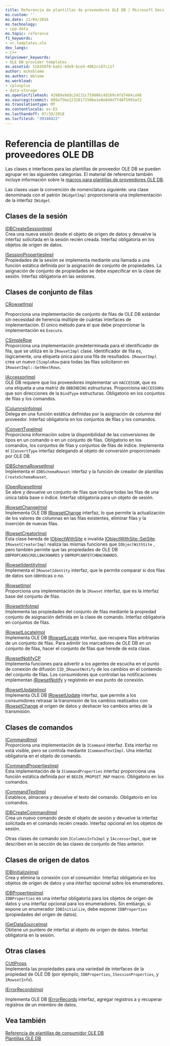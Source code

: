 ```yaml
---
title: Referencia de plantillas de proveedores OLE DB | Microsoft Docs
ms.custom: ''
ms.date: 11/04/2016
ms.technology:
- cpp-data
ms.topic: reference
f1_keywords:
- vc.templates.ole
dev_langs:
- C++
helpviewer_keywords:
- OLE DB provider templates
ms.assetid: 518358f0-bab1-4de9-bce9-4062cc87c11f
author: mikeblome
ms.author: mblome
ms.workload:
- cplusplus
- data-storage
ms.openlocfilehash: 42909a9ddc24131c759886c4d169c4fd7484ca98
ms.sourcegitcommit: 889a75be1232817150be1e0e8d4d7f48f5993af2
ms.translationtype: MT
ms.contentlocale: es-ES
ms.lasthandoff: 07/30/2018
ms.locfileid: "39340422"
---
```

# <a name="ole-db-provider-templates-reference"></a>Referencia de plantillas de proveedores OLE DB
Las clases e interfaces para las plantillas de proveedor OLE DB se pueden agrupar en las siguientes categorías. El material de referencia también incluye información sobre la [macros para plantillas de proveedores OLE DB](../../data/oledb/macros-for-ole-db-provider-templates.md).  
  
 Las clases usan la convención de nomenclatura siguiente: una clase denominada con el patrón `IWidgetImpl` proporcionaría una implementación de la interfaz `IWidget`.  
  
## <a name="session-classes"></a>Clases de la sesión  
 [IDBCreateSessionImpl](../../data/oledb/idbcreatesessionimpl-class.md)  
 Crea una nueva sesión desde el objeto de origen de datos y devuelve la interfaz solicitada en la sesión recién creada. Interfaz obligatoria en los objetos de origen de datos.  
  
 [ISessionPropertiesImpl](../../data/oledb/isessionpropertiesimpl-class.md)  
 Propiedades de la sesión se implementa mediante una llamada a una función estática definida por la asignación de conjunto de propiedades. La asignación de conjunto de propiedades se debe especificar en la clase de sesión. Interfaz obligatoria en las sesiones.  
  
## <a name="rowset-classes"></a>Clases de conjunto de filas  
 [CRowsetImpl](../../data/oledb/crowsetimpl-class.md)  
  
 Proporciona una implementación de conjunto de filas de OLE DB estándar sin necesidad de herencia múltiple de cuántas interfaces de implementación. El único método para el que debe proporcionar la implementación es `Execute`.  
  
 [CSimpleRow](../../data/oledb/csimplerow-class.md)  
 Proporciona una implementación predeterminada para el identificador de fila, que se utiliza en la `IRowsetImpl` clase. Identificador de fila es, lógicamente, una etiqueta única para una fila de resultados. `IRowsetImpl` crea un nuevo `CSimpleRow` para todas las filas solicitaron en `IRowsetImpl::GetNextRows`.  
  
 [IAccessorImpl](../../data/oledb/iaccessorimpl-class.md)  
 OLE DB requiere que los proveedores implementar un `HACCESSOR`, que es una etiqueta a una matriz de `DBBINDING` estructuras. Proporciona `HACCESSOR`s que son direcciones de la `BindType` estructuras. Obligatorio en los conjuntos de filas y los comandos.  
  
 [IColumnsInfoImpl](../../data/oledb/icolumnsinfoimpl-class.md)  
 Delega en una función estática definidas por la asignación de columna del proveedor. Interfaz obligatoria en los conjuntos de filas y los comandos.  
  
 [IConvertTypeImpl](../../data/oledb/iconverttypeimpl-class.md)  
 Proporciona información sobre la disponibilidad de las conversiones de tipos en un comando o en un conjunto de filas. Obligatorio en los comandos, los conjuntos de filas y conjuntos de filas de índice. Implementa el `IConvertType` interfaz delegando al objeto de conversión proporcionado por OLE DB.  
  
 [IDBSchemaRowsetImpl](../../data/oledb/idbschemarowsetimpl-class.md)  
 Implementa el `IDBSchemaRowset` interfaz y la función de creador de plantillas `CreateSchemaRowset`.  
  
 [IOpenRowsetImpl](../../data/oledb/iopenrowsetimpl-class.md)  
 Se abre y devuelve un conjunto de filas que incluye todas las filas de una única tabla base o índice. Interfaz obligatoria para un objeto de sesión.  
  
 [IRowsetChangeImpl](../../data/oledb/irowsetchangeimpl-class.md)  
 Implementa OLE DB [IRowsetChange](https://msdn.microsoft.com/library/ms715790.aspx) interfaz, lo que permite la actualización de los valores de columnas en las filas existentes, eliminar filas y la inserción de nuevas filas.  
  
 [IRowsetCreatorImpl](../../data/oledb/irowsetcreatorimpl-class.md)  
 Esta clase hereda de [IObjectWithSite](http://msdn.microsoft.com/library/windows/desktop/ms693765) e invalida [IObjectWithSite::SetSite](http://msdn.microsoft.com/library/windows/desktop/ms683869). `IRowsetCreatorImpl` realiza las mismas funciones que `IObjectWithSite` , pero también permite que las propiedades de OLE DB `DBPROPCANSCROLLBACKWARDS` y `DBPROPCANFETCHBACKWARDS`.  
  
 [IRowsetIdentityImpl](../../data/oledb/irowsetidentityimpl-class.md)  
 Implementa el `IRowsetIdentity` interfaz, que le permite comparar si dos filas de datos son idénticas o no.  
  
 [IRowsetImpl](../../data/oledb/irowsetimpl-class.md)  
 Proporciona una implementación de la `IRowset` interfaz, que es la interfaz base del conjunto de filas.  
  
 [IRowsetInfoImpl](../../data/oledb/irowsetinfoimpl-class.md)  
 Implementa las propiedades del conjunto de filas mediante la propiedad conjunto de asignación definida en la clase de comando. Interfaz obligatoria en conjuntos de filas.  
  
 [IRowsetLocateImpl](../../data/oledb/irowsetlocateimpl-class.md)  
 Implementa OLE DB [IRowsetLocate](https://msdn.microsoft.com/library/ms721190.aspx) interfaz, que recupera filas arbitrarias de un conjunto de filas. Para admitir los marcadores de OLE DB en un conjunto de filas, hacer el conjunto de filas que herede de esta clase.  
  
 [IRowsetNotifyCP](../../data/oledb/irowsetnotifycp-class.md)  
 Implementa funciones para advertir a los agentes de escucha en el punto de conexión de difusión `IID_IRowsetNotify` de los cambios en el contenido del conjunto de filas. Los consumidores que controlan las notificaciones implementan [IRowsetNotify](https://msdn.microsoft.com/library/ms712959.aspx) y regístrelo en ese punto de conexión.  
  
 [IRowsetUpdateImpl](../../data/oledb/irowsetupdateimpl-class.md)  
 Implementa OLE DB [IRowsetUpdate](https://msdn.microsoft.com/library/ms714401.aspx) interfaz, que permite a los consumidores retrasar la transmisión de los cambios realizados con [IRowsetChange](https://msdn.microsoft.com/library/ms715790.aspx) al origen de datos y deshacer los cambios antes de la transmisión.  
  
## <a name="command-classes"></a>Clases de comandos  
 [ICommandImpl](../../data/oledb/icommandimpl-class.md)  
 Proporciona una implementación de la `ICommand` interfaz. Esta interfaz no está visible, pero se controla mediante `ICommandTextImpl`. Una interfaz obligatoria en el objeto de comando.  
  
 [ICommandPropertiesImpl](../../data/oledb/icommandpropertiesimpl-class.md)  
 Esta implementación de la `ICommandProperties` interfaz proporciona una función estática definida por el `BEGIN_PROPSET_MAP` macro. Obligatorio en los comandos.  
  
 [ICommandTextImpl](../../data/oledb/icommandtextimpl-class.md)  
 Establece, almacena y devuelve el texto del comando. Obligatorio en los comandos.  
  
 [IDBCreateCommandImpl](../../data/oledb/idbcreatecommandimpl-class.md)  
 Crea un nuevo comando desde el objeto de sesión y devuelve la interfaz solicitada en el comando recién creado. Interfaz opcional en los objetos de sesión.  
  
 Otras clases de comando son `IColumnsInfoImpl` y `IAccessorImpl`, que se describen en la sección de las clases de conjunto de filas anterior.  
  
## <a name="data-source-classes"></a>Clases de origen de datos  
 [IDBInitializeImpl](../../data/oledb/idbinitializeimpl-class.md)  
 Crea y elimina la conexión con el consumidor. Interfaz obligatoria en los objetos de origen de datos y una interfaz opcional sobre los enumeradores.  
  
 [IDBPropertiesImpl](../../data/oledb/idbpropertiesimpl-class.md)  
 `IDBProperties` es una interfaz obligatoria para los objetos de origen de datos y una interfaz opcional para los enumeradores. Sin embargo, si expone un enumerador `IDBInitialize`, debe exponer `IDBProperties` (propiedades del origen de datos).  
  
 [IGetDataSourceImpl](../../data/oledb/igetdatasourceimpl-class.md)  
 Obtiene un puntero de interfaz al objeto de origen de datos. Interfaz obligatoria en la sesión.  
  
## <a name="other-classes"></a>Otras clases  
 [CUtlProps](../../data/oledb/cutlprops-class.md)  
 Implementa las propiedades para una variedad de interfaces de la propiedad de OLE DB (por ejemplo, `IDBProperties`, `ISessionProperties`, y `IRowsetInfo`).  
  
 [IErrorRecordsImpl](../../data/oledb/ierrorrecordsimpl-class.md)  
  
 Implementa OLE DB [IErrorRecords](https://msdn.microsoft.com/library/ms718112.aspx) interfaz, agregar registros a y recuperar registros de un miembro de datos.  
  
## <a name="see-also"></a>Vea también  
 [Referencia de plantillas de consumidor OLE DB](../../data/oledb/ole-db-consumer-templates-reference.md)   
 [Plantillas OLE DB](../../data/oledb/ole-db-templates.md)